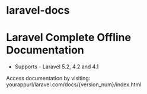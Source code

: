 laravel-docs
============

Laravel Complete Offline Documentation
==

 - Supports - Laravel 5.2, 4.2 and 4.1

Access documentation by visiting:
  yourappurl/laravel.com/docs/{version_num}/index.html
